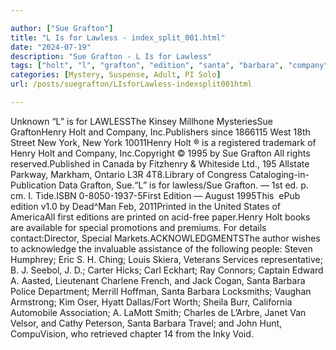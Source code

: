 ```yaml
---

author: ["Sue Grafton"]
title: "L Is for Lawless - index_split_001.html"
date: "2024-07-19"
description: "Sue Grafton - L Is for Lawless"
tags: ["holt", "l", "grafton", "edition", "santa", "barbara", "company", "new", "york", "special", "unknown", "lawlessthe", "kinsey", "millhone", "mysteriessue", "graftonhenry", "since", "west", "street", "registered", "trademark", "henry", "sue", "right", "canada"]
categories: [Mystery, Suspense, Adult, PI Solo]
url: /posts/suegrafton/LIsforLawless-indexsplit001html

---
```



Unknown
“L” is for LAWLESSThe Kinsey Millhone MysteriesSue GraftonHenry Holt and Company, Inc.Publishers since 1866115 West 18th Street New York, New York 10011Henry Holt ® is a registered trademark of Henry Holt and Company, Inc.Copyright © 1995 by Sue Grafton All rights reserved.Published in Canada by Fitzhenry & Whiteside Ltd., 195 Allstate Parkway, Markham, Ontario L3R 4T8.Library of Congress Cataloging-in-Publication Data Grafton, Sue.“L” is for lawless/Sue Grafton. — 1st ed. p. cm. I. Tide.ISBN 0-8050-1937-5First Edition — August 1995This  ePub edition v1.0 by Dead^Man Feb, 2011Printed in the United States of AmericaAll first editions are printed on acid-free paper.Henry Holt books are available for special promotions and premiums. For details contact:Director, Special Markets.ACKNOWLEDGMENTSThe author wishes to acknowledge the invaluable assistance of the following people: Steven Humphrey; Eric S. H. Ching; Louis Skiera, Veterans Services representative; B. J. Seebol, J. D.; Carter Hicks; Carl Eckhart; Ray Connors; Captain Edward A. Aasted, Lieutenant Charlene French, and Jack Cogan, Santa Barbara Police Department; Merrill Hoffman, Santa Barbara Locksmiths; Vaughan Armstrong; Kim Oser, Hyatt Dallas/Fort Worth; Sheila Burr, California Automobile Association; A. LaMott Smith; Charles de L’Arbre, Janet Van Velsor, and Cathy Peterson, Santa Barbara Travel; and John Hunt, CompuVision, who retrieved chapter 14 from the Inky Void.
